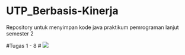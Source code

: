 # UTP_Berbasis-Kinerja
Repository untuk menyimpan kode java praktikum pemrograman lanjut semester 2

#Tugas 1 - 8 #
![](https://drive.google.com/file/d/15EvUxMp0Xc9Mbr8YWdDN3TX_OgpDWHlf/view?usp=sharing)
